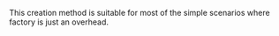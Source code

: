 This creation method is suitable for most of the simple scenarios where factory is just an overhead.

